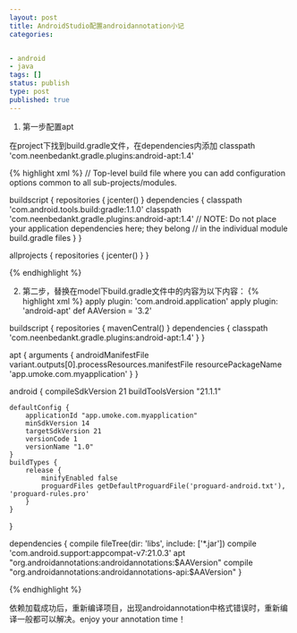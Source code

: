 ```yaml
---
layout: post
title: AndroidStudio配置androidannotation小记 
categories:


- android
- java
tags: []
status: publish
type: post
published: true
--- 
```


1. 第一步配置apt 

在project下找到build.gradle文件，在dependencies内添加
classpath 'com.neenbedankt.gradle.plugins:android-apt:1.4'

{% highlight xml %}
// Top-level build file where you can add configuration options common to all sub-projects/modules.

buildscript {
    repositories {
        jcenter()
    }
    dependencies {
        classpath 'com.android.tools.build:gradle:1.1.0'
        classpath 'com.neenbedankt.gradle.plugins:android-apt:1.4'
        // NOTE: Do not place your application dependencies here; they belong
        // in the individual module build.gradle files
    }
}

allprojects {
    repositories {
        jcenter()
    }
}

{% endhighlight %}

2. 第二步，替换在model下build.gradle文件中的内容为以下内容：
{% highlight xml %}
apply plugin: 'com.android.application'
apply plugin: 'android-apt'
def AAVersion = '3.2'

buildscript {
    repositories {
        mavenCentral()
    }
    dependencies {
        classpath 'com.neenbedankt.gradle.plugins:android-apt:1.4'
    }
}

apt {
    arguments {
        androidManifestFile variant.outputs[0].processResources.manifestFile
        resourcePackageName 'app.umoke.com.myapplication'
    }
}

android {
    compileSdkVersion 21
    buildToolsVersion "21.1.1"

    defaultConfig {
        applicationId "app.umoke.com.myapplication"
        minSdkVersion 14
        targetSdkVersion 21
        versionCode 1
        versionName "1.0"
    }
    buildTypes {
        release {
            minifyEnabled false
            proguardFiles getDefaultProguardFile('proguard-android.txt'), 'proguard-rules.pro'
        }
    }
}

dependencies {
    compile fileTree(dir: 'libs', include: ['*.jar'])
    compile 'com.android.support:appcompat-v7:21.0.3'
    apt "org.androidannotations:androidannotations:$AAVersion"
    compile "org.androidannotations:androidannotations-api:$AAVersion"
}

{% endhighlight %}

 依赖加载成功后，重新编译项目，出现androidannotation中格式错误时，重新编译一般都可以解决。enjoy your annotation time！